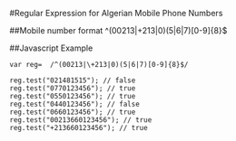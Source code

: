 #Regular Expression for Algerian Mobile Phone Numbers
    
##Mobile number format
     ^(00213|\+213|0)(5|6|7)[0-9]{8}$
    
##Javascript Example


    var reg=  /^(00213|\+213|0)(5|6|7)[0-9]{8}$/

    reg.test("021481515"); // false
    reg.test("0770123456"); // true
    reg.test("0550123456"); // true
    reg.test("0440123456"); // false
    reg.test("0660123456"); // true
    reg.test("00213660123456"); // true
    reg.test("+213660123456"); // true
